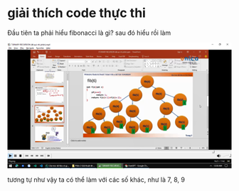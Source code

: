 # giải thích code thực thi

Đầu tiên ta phải hiểu fibonacci là gì? sau đó hiểu rồi làm

![img.png](img.png)

tương tự như vậy ta có thể làm với các số khác, như là 7, 8, 9